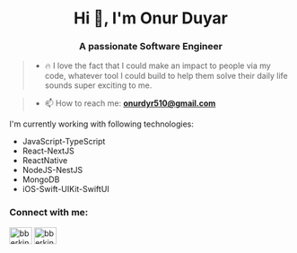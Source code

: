 <h1 align="center">Hi 👋, I'm Onur Duyar</h1>
<h3 align="center">A passionate Software Engineer</h3>

> - 🔥 I love the fact that I could make an impact to people via my code, whatever tool I could build to help
them solve their daily life sounds super exciting to me.

> - 📫 How to reach me: **onurdyr510@gmail.com**

I'm currently working with following technologies: 

- JavaScript-TypeScript
- React-NextJS
- ReactNative
- NodeJS-NestJS
- MongoDB
- iOS-Swift-UIKit-SwiftUI

<h3 align="left">Connect with me:</h3>
<p align="left">
<a href="https://www.linkedin.com/in/onurduyarr/" target="_blank"><img align="center" src="https://raw.githubusercontent.com/rahuldkjain/github-profile-readme-generator/master/src/images/icons/Social/linked-in-alt.svg" alt="bberkint" height="30" width="40" /></a>
<a href="https://twitter.com/onurduyarrr" target="_blank"><img align="center" src="https://raw.githubusercontent.com/rahuldkjain/github-profile-readme-generator/master/src/images/icons/Social/twitter.svg" alt="bberkint" height="30" width="40" /></a>

